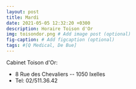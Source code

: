 ```yaml
---
layout: post
title: Mardi
date: 2021-05-05 12:32:20 +0300
description: Horaire Toison d'Or
img: toisondor.png # Add image post (optional)
fig-caption: # Add figcaption (optional)
tags: #[Q Medical, De Bue]
---
```

Cabinet Toison d'Or:

- 8 Rue des Chevaliers -- 1050 Ixelles
- Tel: 02/511.36.42
